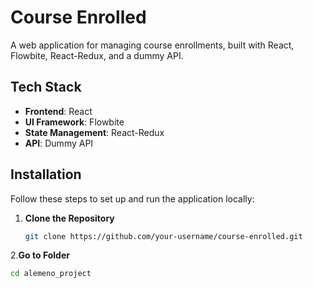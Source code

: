 # Course Enrolled

A web application for managing course enrollments, built with React, Flowbite, React-Redux, and a dummy API.

## Tech Stack

- **Frontend**: React
- **UI Framework**: Flowbite
- **State Management**: React-Redux
- **API**: Dummy API

## Installation

Follow these steps to set up and run the application locally:

1. **Clone the Repository**

   ```bash
   git clone https://github.com/your-username/course-enrolled.git
2.**Go to Folder**
   ```bash
   cd alemeno_project
